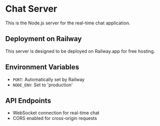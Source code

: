 # Chat Server

This is the Node.js server for the real-time chat application.

## Deployment on Railway

This server is designed to be deployed on Railway.app for free hosting.

## Environment Variables

- `PORT`: Automatically set by Railway
- `NODE_ENV`: Set to 'production'

## API Endpoints

- WebSocket connection for real-time chat
- CORS enabled for cross-origin requests
